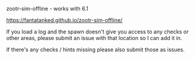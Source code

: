zootr-sim-offline - works with 6.1

https://fantatanked.github.io/zootr-sim-offline/

If you load a log and the spawn doesn't give you access to any checks or other areas, please submit an issue with that location so I can add it in.

If there's any checks / hints missing please also submit those as issues.

